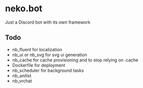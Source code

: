 # neko.bot
Just a Discord bot with its own framework

## Todo
- nb_fluent for localization
- nb_ui or nb_svg for svg ui generation
- nb_cache for cache provisioning and to stop relying on .cache
- Dockerfile for deployment
- nb_scheduler for background tasks
- nb_anilist
- nb_vrchat